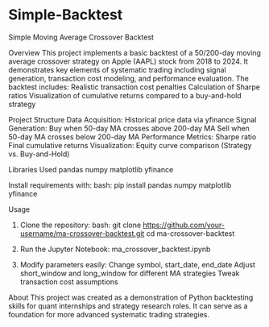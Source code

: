 # Simple-Backtest
Simple Moving Average Crossover Backtest

Overview
This project implements a basic backtest of a 50/200-day moving average crossover strategy on Apple (AAPL) stock from 2018 to 2024.
It demonstrates key elements of systematic trading including signal generation, transaction cost modeling, and performance evaluation.
The backtest includes:
Realistic transaction cost penalties
Calculation of Sharpe ratios
Visualization of cumulative returns compared to a buy-and-hold strategy

Project Structure
Data Acquisition: Historical price data via yfinance
Signal Generation:
Buy when 50-day MA crosses above 200-day MA
Sell when 50-day MA crosses below 200-day MA
Performance Metrics:
Sharpe ratio
Final cumulative returns
Visualization:
Equity curve comparison (Strategy vs. Buy-and-Hold)

Libraries Used
pandas
numpy
matplotlib
yfinance

Install requirements with:
bash:
pip install pandas numpy matplotlib yfinance

Usage
1. Clone the repository:
bash:
git clone https://github.com/your-username/ma-crossover-backtest.git
cd ma-crossover-backtest

2. Run the Jupyter Notebook:
ma_crossover_backtest.ipynb

3. Modify parameters easily:
Change symbol, start_date, end_date
Adjust short_window and long_window for different MA strategies
Tweak transaction cost assumptions

About
This project was created as a demonstration of Python backtesting skills for quant internships and strategy research roles.
It can serve as a foundation for more advanced systematic trading strategies.
